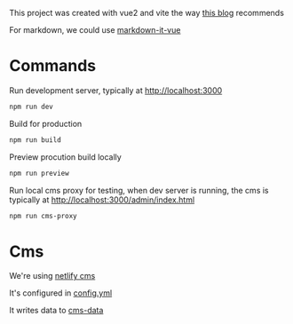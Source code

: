 This project was created with vue2 and vite the way [this blog](http://www.mathew-paul.nz/posts/how-to-use-vue2-with-vite/)
recommends

For markdown, we could use [markdown-it-vue](http://github.com/ravenq/markdown-it-vue)

# Commands

Run development server, typically at [http://localhost:3000](http://localhost:3000)
``` sh
npm run dev
```

Build for production
``` sh
npm run build
```

Preview procution build locally
``` sh
npm run preview
```

Run local cms proxy for testing, when dev server is running, the cms is typically at [http://localhost:3000/admin/index.html](http://localhost:3000/admin/index.html)
``` sh
npm run cms-proxy
```

# Cms

We're using [netlify cms](http://www.netlifycms.org/docs/intro/)

It's configured in [config.yml](./public/admin/config.yml)

It writes data to [cms-data](./public/cms-data)

